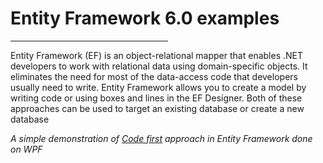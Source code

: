 <h1> Entity Framework 6.0 examples</h1>
<hr width="50%"/>
<p>Entity Framework (EF) is an object-relational mapper that enables .NET developers to work with relational data using domain-specific objects. It eliminates the need for most of the data-access code that developers usually need to write.
Entity Framework allows you to create a model by writing code or using boxes and lines in the EF Designer. Both of these approaches can be used to target an existing database or create a new database</p>
<p><i>A simple demonstration of <a href="https://github.com/aramzham/EntityFramework_6.0_examples/tree/master/ConsolePreviewApp/WpfPreviewApp">Code first</a> approach in Entity Framework done on WPF</i></p>
